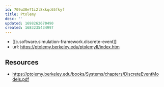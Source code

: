```yaml
---
id: 709u30e71i2l8xkqc65fkyf
title: Ptolemy
desc: ''
updated: 1698262670490
created: 1683235434997
---
```


- [[c.software.simulation-framework.discrete-event]]
- url: https://ptolemy.berkeley.edu/ptolemyII/index.htm

## Resources

- https://ptolemy.berkeley.edu/books/Systems/chapters/DiscreteEventModels.pdf

